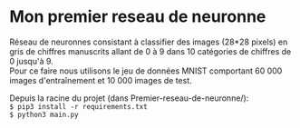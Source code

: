 # Mon premier reseau de neuronne
Réseau de neuronnes consistant à classifier des images (28*28 pixels) en gris de chiffres manuscrits allant de 0 à 9 dans 10 catégories de chiffres de 0 jusqu'à 9. <br>
Pour ce faire nous utilisons le jeu de données MNIST comportant 60 000 images d'entraînement et 10 000 images de test. <br>

Depuis la racine du projet (dans Premier-reseau-de-neuronne/): <br>
``` $ pip3 install -r requirements.txt ``` <br>
``` $ python3 main.py ``` <br>